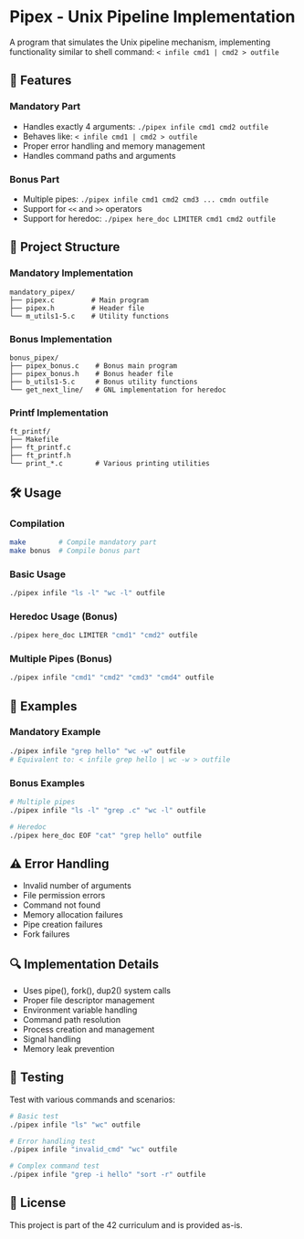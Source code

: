 # Pipex - Unix Pipeline Implementation

A program that simulates the Unix pipeline mechanism, implementing functionality similar to shell command: `< infile cmd1 | cmd2 > outfile`

## 🌟 Features

### Mandatory Part
- Handles exactly 4 arguments: `./pipex infile cmd1 cmd2 outfile`
- Behaves like: `< infile cmd1 | cmd2 > outfile`
- Proper error handling and memory management
- Handles command paths and arguments

### Bonus Part
- Multiple pipes: `./pipex infile cmd1 cmd2 cmd3 ... cmdn outfile`
- Support for `<<` and `>>` operators
- Support for heredoc: `./pipex here_doc LIMITER cmd1 cmd2 outfile`

## 📁 Project Structure

### Mandatory Implementation
```
mandatory_pipex/
├── pipex.c         # Main program
├── pipex.h         # Header file
└── m_utils1-5.c    # Utility functions
```

### Bonus Implementation
```
bonus_pipex/
├── pipex_bonus.c    # Bonus main program
├── pipex_bonus.h    # Bonus header file
├── b_utils1-5.c     # Bonus utility functions
└── get_next_line/   # GNL implementation for heredoc
```

### Printf Implementation
```
ft_printf/
├── Makefile
├── ft_printf.c
├── ft_printf.h
└── print_*.c        # Various printing utilities
```

## 🛠️ Usage

### Compilation
```bash
make        # Compile mandatory part
make bonus  # Compile bonus part
```

### Basic Usage
```bash
./pipex infile "ls -l" "wc -l" outfile
```

### Heredoc Usage (Bonus)
```bash
./pipex here_doc LIMITER "cmd1" "cmd2" outfile
```

### Multiple Pipes (Bonus)
```bash
./pipex infile "cmd1" "cmd2" "cmd3" "cmd4" outfile
```

## 📝 Examples

### Mandatory Example
```bash
./pipex infile "grep hello" "wc -w" outfile
# Equivalent to: < infile grep hello | wc -w > outfile
```

### Bonus Examples
```bash
# Multiple pipes
./pipex infile "ls -l" "grep .c" "wc -l" outfile

# Heredoc
./pipex here_doc EOF "cat" "grep hello" outfile
```

## ⚠️ Error Handling

- Invalid number of arguments
- File permission errors
- Command not found
- Memory allocation failures
- Pipe creation failures
- Fork failures

## 🔍 Implementation Details

- Uses pipe(), fork(), dup2() system calls
- Proper file descriptor management
- Environment variable handling
- Command path resolution
- Process creation and management
- Signal handling
- Memory leak prevention

## 🧪 Testing

Test with various commands and scenarios:
```bash
# Basic test
./pipex infile "ls" "wc" outfile

# Error handling test
./pipex infile "invalid_cmd" "wc" outfile

# Complex command test
./pipex infile "grep -i hello" "sort -r" outfile
```

## 📜 License

This project is part of the 42 curriculum and is provided as-is.

